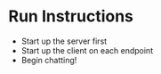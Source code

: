 # Run Instructions
* Start up the server first
* Start up the client on each endpoint
* Begin chatting!

